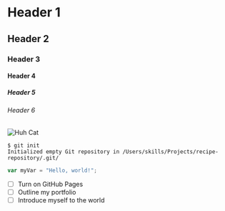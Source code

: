 # Header 1
## Header 2
### Header 3
#### Header 4
##### Header 5
###### Header 6

![Huh Cat](https://media1.tenor.com/m/7l4PXSCFjjQAAAAd/huh-cat.gif)

```
$ git init
Initialized empty Git repository in /Users/skills/Projects/recipe-repository/.git/
```

``` javascript
var myVar = "Hello, world!";
```

- [ ] Turn on GitHub Pages
- [ ] Outline my portfolio
- [ ] Introduce myself to the world
